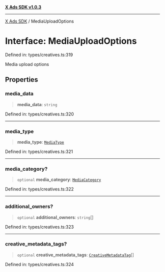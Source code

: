[**X Ads SDK v1.0.3**](../README.md)

***

[X Ads SDK](../globals.md) / MediaUploadOptions

# Interface: MediaUploadOptions

Defined in: types/creatives.ts:319

Media upload options

## Properties

### media\_data

> **media\_data**: `string`

Defined in: types/creatives.ts:320

***

### media\_type

> **media\_type**: [`MediaType`](../type-aliases/MediaType.md)

Defined in: types/creatives.ts:321

***

### media\_category?

> `optional` **media\_category**: [`MediaCategory`](../type-aliases/MediaCategory.md)

Defined in: types/creatives.ts:322

***

### additional\_owners?

> `optional` **additional\_owners**: `string`[]

Defined in: types/creatives.ts:323

***

### creative\_metadata\_tags?

> `optional` **creative\_metadata\_tags**: [`CreativeMetadataTag`](CreativeMetadataTag.md)[]

Defined in: types/creatives.ts:324
